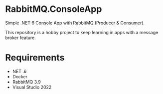 # RabbitMQ.ConsoleApp

Simple .NET 6 Console App with RabbitMQ (Producer &amp; Consumer).

This repository is a hobby project to keep learning in apps with a message broker feature.

# Requirements

- NET .6
- Docker
- RabbitMQ 3.9
- Visual Studio 2022
